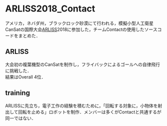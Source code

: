 # ARLISS2018_Contact
アメリカ，ネバダ州，ブラックロック砂漠にて行われる，模擬小型人工衛星CanSatの国際大会[ARLISS](http://www.arliss.org/)2018に参加した，チームContactの使用したソースコードをまとめた．
## ARLISS
大会初の複葉機型のCanSatを制作し，フライバックによるゴールへの自律飛行に挑戦した．<br>
結果はOverall 4位．
## training
ARLISSに先立ち，電子工作の経験を積むために，「回転する対象に，小物体を射出して回転を止める」ロボットを制作．メンバーは多くがContactと共通するが同一ではない．
